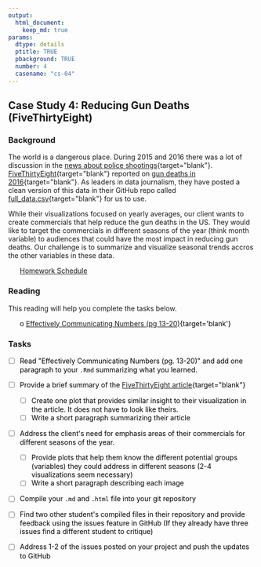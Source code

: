 ```yaml
---
output:  
  html_document:  
    keep_md: true  
params:
  dtype: details
  ptitle: TRUE
  pbackground: TRUE
  number: 4
  casename: "cs-04"
---
```







## Case Study 4: Reducing Gun Deaths (FiveThirtyEight) 
### Background 

The world is a dangerous place.  During 2015 and 2016 there was a lot of discussion in the [news about police shootings](http://www.cbsnews.com/pictures/controversial-police-shootings/){target="blank"}.  [FiveThirtyEight](https://fivethirtyeight.com/){target="blank"} reported on [gun deaths in 2016](https://fivethirtyeight.com/features/gun-deaths/){target="blank"}.  As leaders in data journalism, they have posted a clean version of this data in their GitHub repo called [full_data.csv](https://github.com/fivethirtyeight/guns-data){target="blank"} for us to use. 

While their visualizations focused on yearly averages, our client wants to create commercials that help reduce the gun deaths in the US.  They would like to target the commercials in different seasons of the year (think month variable) to audiences that could have the most impact in reducing gun deaths. Our challenge is to summarize and visualize seasonal trends accros the other variables in these data.


 * [Homework Schedule](../homework_schedule.html)






### Reading

This reading will help you complete the tasks below.

* o [Effectively Communicating Numbers (pg 13-20)](http://perceptualedge.com/articles/Whitepapers/Communicating_Numbers.pdf){target='blank'}


### Tasks


<style>
ul {
   color: black;
   list-style-type: none;
   list-style-position: outside;

}

</style>


* [ ] Read "Effectively Communicating Numbers (pg. 13-20)" and add one paragraph to your `.Rmd` summarizing what you learned.
* [ ] Provide a brief summary of the [FiveThirtyEight article](https://fivethirtyeight.com/features/gun-deaths/){target="blank"}
    * [ ] Create one plot that provides similar insight to their visualization in the article. It does not have to look like theirs.
    * [ ] Write a short paragraph summarizing their article
* [ ] Address the client's need for emphasis areas of their commercials for different seasons of the year.
    * [ ] Provide plots that help them know the different potential groups (variables) they could address in different seasons (2-4 visualizations seem necessary)
    * [ ] Write a short paragraph describing each image
* [ ] Compile your `.md` and `.html` file into your git repository
* [ ] Find two other student's compiled files in their repository and provide feedback using the issues feature in GitHub (If they already have three issues find a different student to critique)
* [ ] Address 1-2 of the issues posted on your project and push the updates to GitHub









